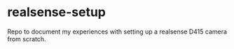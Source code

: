# realsense-setup
Repo to document my experiences with setting up a realsense D415 camera from scratch.
